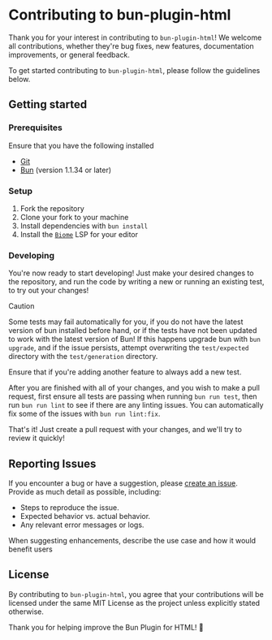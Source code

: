 # Contributing to bun-plugin-html

Thank you for your interest in contributing to `bun-plugin-html`! We welcome all contributions, whether they're bug fixes, new features, documentation improvements, or general feedback.

To get started contributing to `bun-plugin-html`, please follow the guidelines below.

## Getting started

### Prerequisites
Ensure that you have the following installed
* [Git](https://git-scm.com/)
* [Bun](https://bun.sh/) (version 1.1.34 or later)

### Setup
1. Fork the repository
2. Clone your fork to your machine
3. Install dependencies with `bun install`
4. Install the [`Biome`](https://biomejs.dev/guides/integrate-in-editor/) LSP for your editor

### Developing
You're now ready to start developing! Just make your desired changes to the repository, and run the code by writing a new or running an existing test, to try out your changes!

> [!CAUTION]
> Some tests may fail automatically for you, if you do not have the latest version of bun installed before hand, or if the tests have not been updated to work with the latest version of Bun!
> If this happens upgrade bun with `bun upgrade`, and if the issue persists, attempt overwriting the `test/expected` directory with the `test/generation` directory.

Ensure that if you're adding another feature to always add a new test.

After you are finished with all of your changes, and you wish to make a pull request, first ensure all tests are passing when running `bun run test`, then run `bun run lint` to see if there are any linting issues. You can automatically fix some of the issues with `bun run lint:fix`.

That's it! Just create a pull request with your changes, and we'll try to review it quickly!

## Reporting Issues
If you encounter a bug or have a suggestion, please [create an issue](https://github.com/BjornTheProgrammer/bun-plugin-html/issues/new). Provide as much detail as possible, including:

* Steps to reproduce the issue.
* Expected behavior vs. actual behavior.
* Any relevant error messages or logs.

When suggesting enhancements, describe the use case and how it would benefit users

## License
By contributing to `bun-plugin-html`, you agree that your contributions will be licensed under the same MIT License as the project unless explicitly stated otherwise.

Thank you for helping improve the Bun Plugin for HTML! 🎉
